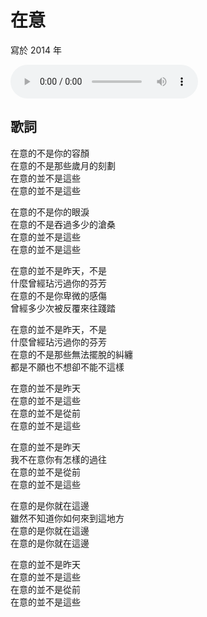 # 在意

寫於 2014 年

<audio src="minding.m4a" controls>
Your browser does not support the audio element.
</audio>

## 歌詞

在意的不是你的容顏<br>
在意的不是那些歲月的刻劃<br>
在意的並不是這些<br>
在意的並不是這些

在意的不是你的眼淚<br>
在意的不是吞過多少的滄桑<br>
在意的並不是這些<br>
在意的並不是這些

在意的並不是昨天，不是<br>
什麼曾經玷污過你的芬芳<br>
在意的不是你卑微的感傷<br>
曾經多少次被反覆來往踐踏

在意的並不是昨天，不是<br>
什麼曾經玷污過你的芬芳<br>
在意的不是那些無法擺脫的糾纏<br>
都是不願也不想卻不能不這樣

在意的並不是昨天<br>
在意的並不是這些<br>
在意的並不是從前<br>
在意的並不是這些

在意的並不是昨天<br>
我不在意你有怎樣的過往<br>
在意的並不是從前<br>
在意的並不是這些

在意的是你就在這邊<br>
雖然不知道你如何來到這地方<br>
在意的是你就在這邊<br>
在意的是你就在這邊

在意的並不是昨天<br>
在意的並不是這些<br>
在意的並不是從前<br>
在意的並不是這些

